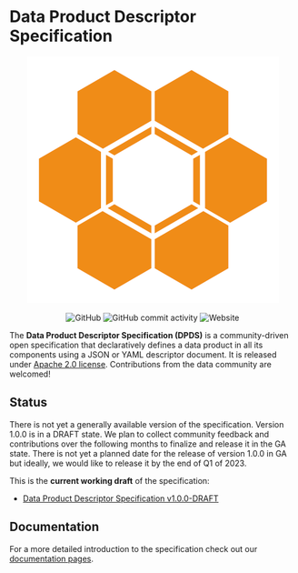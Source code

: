 # Data Product Descriptor Specification

<p align="center">
  <img src ="./docs/site/images/logos/opendatamesh-small.png" />
</p>

<p align="center">
<img alt="GitHub" src="https://img.shields.io/github/license/opendatamesh-initiative/odm-specification-dpdescriptor">
<img alt="GitHub commit activity" src="https://img.shields.io/github/commit-activity/w/opendatamesh-initiative/odm-specification-dpdescriptor">
<img alt="Website" src="https://img.shields.io/website?url=https%3A%2F%2Fdpds.opendatamesh.org%2F">
</p>

The **Data Product Descriptor Specification (DPDS)** is a community-driven open specification that declaratively defines a data product in all its components using a JSON or YAML descriptor document. It is released under [Apache 2.0 license](./LICENSE). Contributions from the data community are welcomed!

## Status
There is not yet a generally available version of the specification. Version 1.0.0 is in a DRAFT state. We plan to collect community feedback and contributions over the following months to finalize and release it in the GA state. There is not yet a planned date for the release of version 1.0.0 in GA but ideally, we would like to release it by the end of Q1 of 2023.

This is the **current working draft** of the specification:

- [Data Product Descriptor Specification v1.0.0-DRAFT](./versions/1.0.0-DRAFT.md)

## Documentation

For a more detailed introduction to the specification check out our [documentation pages](https://dpds.opendatamesh.org/).
